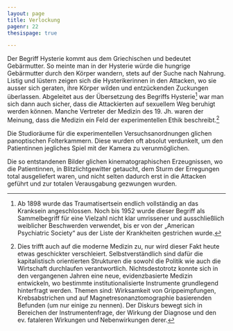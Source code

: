 ```yaml
---
layout: page
title: Verlockung
pagenr: 22
thesispage: true

---
```


Der Begriff Hysterie kommt aus dem Griechischen und bedeutet Gebärmutter. So meinte man in der Hysterie würde die hungrige Gebärmutter durch den Körper wandern, stets auf der Suche nach Nahrung. Listig und lüstern zeigen sich die Hysterikerinnen in den Attacken, wo sie ausser sich geraten, ihre Körper wilden und entzückenden Zuckungen überlassen. Abgeleitet aus der Übersetzung des Begriffs Hysterie[^17] war man sich dann auch sicher, dass die Attackierten auf sexuellem Weg beruhigt werden können. Manche Vertreter der Medizin des 19. Jh. waren der Meinung, dass die Medizin ein Feld der experimentellen Ethik beschreibt.[^18]

Die Studioräume für die experimentellen Versuchsanordnungen glichen panoptischen Folterkammern. Diese wurden oft absolut verdunkelt, um den Patientinnen jegliches Spiel mit der Kamera zu verunmöglichen.

Die so entstandenen Bilder glichen kinematographischen Erzeugnissen, wo die Patientinnen, in Blitzlichtgewitter getaucht, dem Sturm der Erregungen total ausgeliefert waren, und nicht selten dadurch erst in die Attacken geführt und zur totalen Verausgabung gezwungen wurden.


[^17]:
	Ab 1898 wurde das Traumatisertsein endlich vollständig an das Kranksein angeschlossen. Noch bis 1952 wurde dieser Begriff als Sammelbegriff für eine Vielzahl nicht klar umrissener und ausschließlich weiblicher Beschwerden verwendet, bis er von der „American Psychiatric Society“ aus der Liste der Krankheiten gestrichen wurde.

[^18]:
	Dies trifft auch auf die moderne Medizin zu, nur wird dieser Fakt heute etwas geschickter verschleiert. Selbstverständlich sind dafür die kapitalistisch orientierten Strukturen die sowohl die Politik wie auch die Wirtschaft durchlaufen verantwortlich. Nichtsdestotrotz konnte sich in den vergangenen Jahren eine neue, evidenzbasierte Medizin entwickeln, wo bestimmte institutionalisierte Instrumente grundlegend hinterfragt werden. Themen sind: Wirksamkeit von Grippeimpfungen, Krebsabstrichen und auf Magnetresonanztomographie basierenden Befunden (um nur einige zu nennen). Der Diskurs bewegt sich in Bereichen der Instrumentenfrage, der Wirkung der Diagnose und den ev. fataleren Wirkungen und Nebenwirkungen derer.
